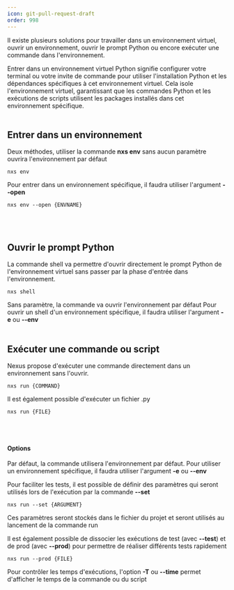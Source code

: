 ```yaml
---
icon: git-pull-request-draft
order: 998
---
```

Il existe plusieurs solutions pour travailler dans un environnement virtuel, ouvrir un environnement, ouvrir le prompt Python ou encore exécuter une commande dans l'environnement.

Entrer dans un environnement virtuel Python signifie configurer votre terminal ou votre invite de commande pour utiliser l'installation Python et les dépendances spécifiques à cet environnement virtuel. Cela isole l'environnement virtuel, garantissant que les commandes Python et les exécutions de scripts utilisent les packages installés dans cet environnement spécifique.
<br><br>
## Entrer dans un environnement

Deux méthodes, utiliser la commande **nxs env** sans aucun paramètre ouvrira l'environnement par défaut 

```console
nxs env
```


Pour entrer dans un environnement spécifique, il faudra utiliser l'argument **--open**

```console
nxs env --open {ENVNAME}
```
<br><br>
## Ouvrir le prompt Python

La commande shell va permettre d'ouvrir directement le prompt Python de l'environnement virtuel sans passer par la phase d'entrée dans l'environnement.

```console
nxs shell
```

Sans paramètre, la commande va ouvrir l'environnement par défaut
Pour ouvrir un shell d'un environnement spécifique, il faudra utiliser l'argument **-e** ou **--env**
<br><br>
## Exécuter une commande ou script

Nexus propose d'exécuter une commande directement dans un environnement sans l'ouvrir.

```console
nxs run {COMMAND}
```

Il est également possible d'exécuter un fichier .py

```console
nxs run {FILE}
```
<br><br>
#### Options

Par défaut, la commande utilisera l'environnement par défaut. Pour utiliser un environnement spécifique, il faudra utiliser l'argument **-e** ou **--env**

Pour faciliter les tests, il est possible de définir des paramètres qui seront utilisés lors de l'exécution par la commande **--set**

```console
nxs run --set {ARGUMENT}
```

Ces paramètres seront stockés dans le fichier du projet et seront utilisés au lancement de la commande run


Il est également possible de dissocier les exécutions de test (avec **--test**) et de prod (avec **--prod**) pour permettre de réaliser différents tests rapidement

```console
nxs run --prod {FILE}
```


Pour contrôler les temps d'exécutions, l'option **-T** ou **--time** permet d'afficher le temps de la commande ou du script